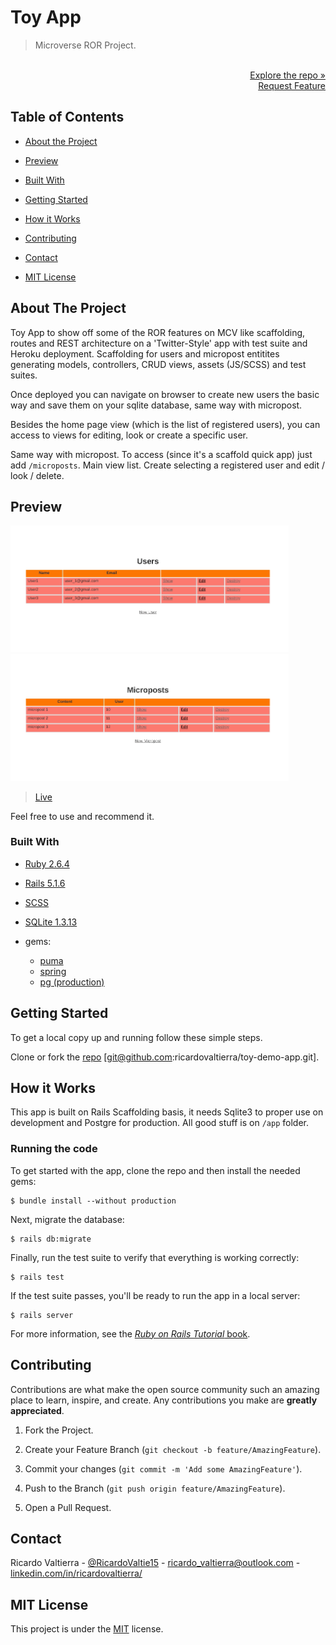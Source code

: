 # Toy App

> Microverse ROR Project.

<p align="right">
  <br>
  <a href="https://github.com/ricardovaltierra/toy-demo-app">Explore the repo »</a>
  <br>
  <a href="https://github.com/ricardovaltierra/toy-demo-app/issues">Request Feature</a>
</p>

## Table of Contents

* [About the Project](#about-the-project)

* [Preview](#preview)

* [Built With](#built-with)

* [Getting Started](#getting-started)

* [How it Works](#how-it-works)

* [Contributing](#contributing)

* [Contact](#contact)

* [MIT License](#mit-license)

## About The Project

Toy App to show off some of the ROR features on MCV like scaffolding, routes and REST architecture on a 'Twitter-Style' app with test suite and Heroku deployment. Scaffolding for users and micropost entitites generating models, controllers, CRUD views, assets (JS/SCSS) and test suites.

Once deployed you can navigate on browser to create new users the basic way and save them on your sqlite database, same way with micropost.

Besides the home page view (which is the list of registered users), you can access to views for editing, look or create a specific user.

Same way with micropost. To access (since it's a scaffold quick app) just add `/microposts`. Main view list. Create selecting a registered user and edit / look / delete.

## Preview

<img src="./app/assets/images/usage1.gif" alt="Create and edit a user" width="445" /> <img src="./app/assets/images/usage2.gif" alt="Create and edit a micropost" width="445" />

> [Live](https://small-toy-app.herokuapp.com/)

Feel free to use and recommend it.

### Built With

* [Ruby 2.6.4](https://www.ruby-lang.org/en/news/2019/08/28/ruby-2-6-4-released/)

* [Rails 5.1.6](https://rubygems.org/gems/rails/versions/5.1.6)

* [SCSS](https://developer.mozilla.org/en-US/docs/Web/CSS)

* [SQLite 1.3.13](https://rubygems.org/gems/sqlite3/versions/1.3.13)

* gems:
    * [puma](https://rubygems.org/gems/puma)
    * [spring](https://rubygems.org/gems/spring)
    * [pg (production)](https://rubygems.org/gems/pg)

## Getting Started

To get a local copy up and running follow these simple steps.

Clone or fork the <a href="https://github.com/ricardovaltierra/toy-demo-app">repo</a> [git@github.com:ricardovaltierra/toy-demo-app.git].

## How it Works

This app is built on Rails Scaffolding basis, it needs Sqlite3 to proper use on development and Postgre for production. All good stuff is on `/app` folder.

### Running the code


To get started with the app, clone the repo and then install the needed gems:

```
$ bundle install --without production
```

Next, migrate the database:

```
$ rails db:migrate
```

Finally, run the test suite to verify that everything is working correctly:

```
$ rails test
```

If the test suite passes, you'll be ready to run the app in a local server:

```
$ rails server
```

For more information, see the
[*Ruby on Rails Tutorial* book](https://www.railstutorial.org/book).

## Contributing

Contributions are what make the open source community such an amazing place to learn, inspire, and create. Any contributions you make are **greatly appreciated**.

1. Fork the Project.

2. Create your Feature Branch (`git checkout -b feature/AmazingFeature`).

3. Commit your changes (`git commit -m 'Add some AmazingFeature'`).

4. Push to the Branch (`git push origin feature/AmazingFeature`).

5. Open a Pull Request.

## Contact

Ricardo Valtierra - [@RicardoValtie15](https://twitter.com/RicardoValtie15) - ricardo_valtierra@outlook.com  - [linkedin.com/in/ricardovaltierra/](https://www.linkedin.com/in/ricardovaltierra/)

## MIT License

This project is under the [MIT](LICENSE) license.

